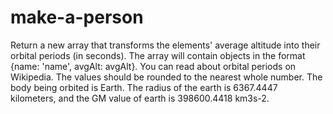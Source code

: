 # make-a-person
Return a new array that transforms the elements' average altitude into their orbital periods (in seconds).  The array will contain objects in the format {name: 'name', avgAlt: avgAlt}.  You can read about orbital periods on Wikipedia.  The values should be rounded to the nearest whole number. The body being orbited is Earth.  The radius of the earth is 6367.4447 kilometers, and the GM value of earth is 398600.4418 km3s-2.
